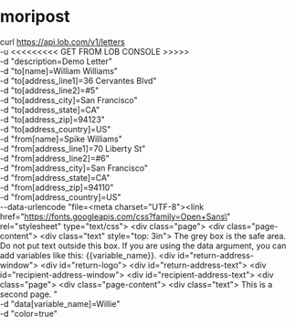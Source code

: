 # moripost

  curl https://api.lob.com/v1/letters \
    -u <<<<<<<<< GET FROM LOB CONSOLE >>>>> \
    -d "description=Demo Letter" \
    -d "to[name]=William Williams" \
    -d "to[address_line1]=36 Cervantes Blvd" \
    -d "to[address_line2]=#5" \
    -d "to[address_city]=San Francisco" \
    -d "to[address_state]=CA" \
    -d "to[address_zip]=94123" \
    -d "to[address_country]=US" \
    -d "from[name]=Spike Williams" \
    -d "from[address_line1]=70 Liberty St" \
    -d "from[address_line2]=#6" \
    -d "from[address_city]=San Francisco" \
    -d "from[address_state]=CA" \
    -d "from[address_zip]=94110" \
    -d "from[address_country]=US" \
    --data-urlencode "file=<html><head><meta charset=\"UTF-8\"><link href=\"https://fonts.googleapis.com/css?family=Open+Sans\" rel=\"stylesheet\" type=\"text/css\"><title>Lob.com Sample Letter</title><style> *, *:before, *:after { -webkit-box-sizing: border-box; -moz-box-sizing: border-box; box-sizing: border-box; } body { width: 8.5in; height: 11in; margin: 0; padding: 0; } .page { page-break-after: always; } .page-content { position: relative; width: 8.125in; height: 10.625in; left: 0.1875in; top: 0.1875in; background-color: rgba(0,0,0,0.2); } .text { position: relative; left: 20px; top: 20px; width: 6in; font-family: sans-serif; font-size: 30px; } #return-address-window { position: absolute; left: .625in; top: .5in; width: 3.25in; height: .875in; background-color: rgba(255,0,0,0.5); } #return-address-text { position: absolute; left: .07in; top: .34in; width: 2.05in; height: .44in; background-color: white; font-size: .11in; } #return-logo { position: absolute; left: .07in; top: .02in; width: 2.05in; height: .3in; background-color: white; } #recipient-address-window { position: absolute; left: .625in; top: 1.75in; width: 4in; height: 1in; background-color: rgba(255,0,0,0.5); } #recipient-address-text { position: absolute; left: .07in; top: .05in; width: 2.92in; height: .9in; background-color: white; }</style></head><body> <div class=\"page\"> <div class=\"page-content\"> <div class=\"text\" style=\"top: 3in\"> The grey box is the safe area. Do not put text outside this box. If you are using the data argument, you can add variables like this: {{variable_name}}. </div> </div> <div id=\"return-address-window\"> <div id=\"return-logo\"></div> <div id=\"return-address-text\"></div> </div> <div id=\"recipient-address-window\"> <div id=\"recipient-address-text\"></div> </div> </div> <div class=\"page\"> <div class=\"page-content\"> <div class=\"text\"> This is a second page. </div> </div> </div></body></html>" \
    -d "data[variable_name]=Willie" \
    -d "color=true"
